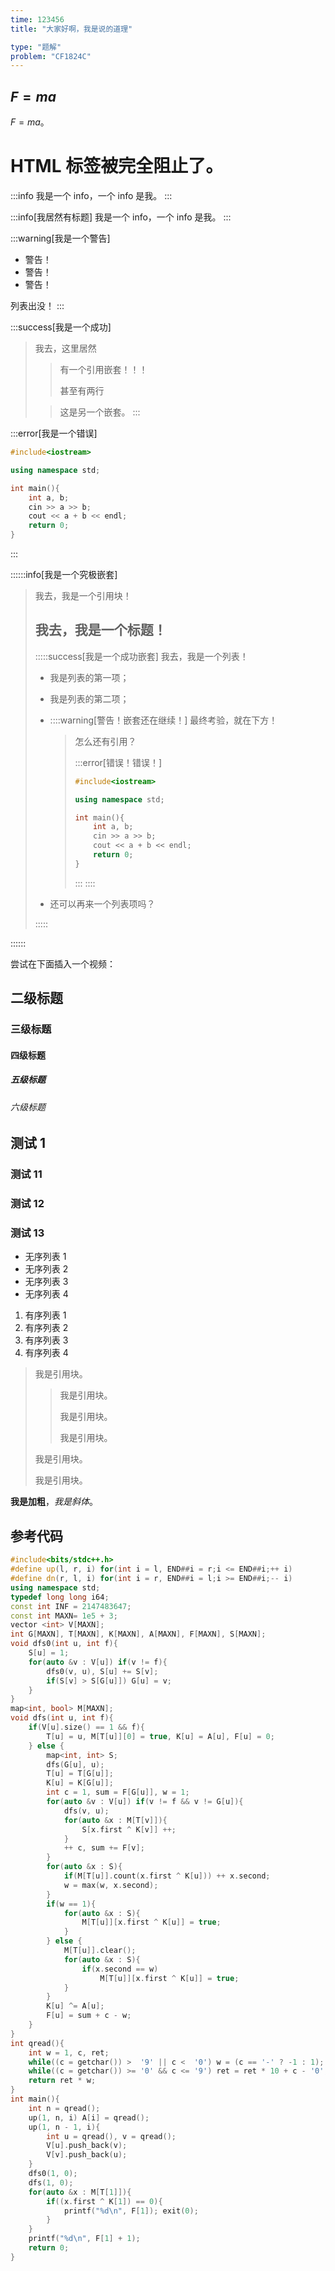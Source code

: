 ```yaml
---
time: 123456
title: "大家好啊，我是说的道理"

type: "题解"
problem: "CF1824C"
---
```


## $F = ma$

$F = ma$。

<h1>HTML 标签被完全阻止了。</h1>

:::info
我是一个 info，一个 info 是我。
:::

:::info[我居然有标题]
我是一个 info，一个 info 是我。
:::

:::warning[我是一个警告]

- 警告！
- 警告！
- 警告！

列表出没！
:::

:::success[我是一个成功]

> 我去，这里居然
>
> > 有一个引用嵌套！！！
> > 
> > 甚至有两行
>
> > 这是另一个嵌套。
:::

:::error[我是一个错误]

```cpp
#include<iostream>

using namespace std;

int main(){
    int a, b;
    cin >> a >> b;
    cout << a + b << endl;
    return 0;
}
```
:::

::::::info[我是一个究极嵌套]

> 我去，我是一个引用块！
>
> ## 我去，我是一个标题！
>
> :::::success[我是一个成功嵌套]
> 我去，我是一个列表！
>
> - 我是列表的第一项；
> - 我是列表的第二项；
> - ::::warning[警告！嵌套还在继续！]
>   最终考验，就在下方！
>
>   > 怎么还有引用？
>   >
>   > :::error[错误！错误！]
>   > ```cpp
>   > #include<iostream>
>   > 
>   > using namespace std;
>   > 
>   > int main(){
>   >     int a, b;
>   >     cin >> a >> b;
>   >     cout << a + b << endl;
>   >     return 0;
>   > }
>   > ```
>   > :::
>   ::::
> - 还可以再来一个列表项吗？
>
> :::::

::::::

尝试在下面插入一个视频：


## 二级标题
### 三级标题
#### 四级标题
##### 五级标题
###### 六级标题

## 测试 1
### 测试 11
### 测试 12
### 测试 13

- 无序列表 1
- 无序列表 2
- 无序列表 3
- 无序列表 4

1. 有序列表 1
2. 有序列表 2
3. 有序列表 3
4. 有序列表 4

> 我是引用块。
> 
> > 我是引用块。
> >
> > 我是引用块。
> >
> > 我是引用块。
> 
> 我是引用块。
> 
> 我是引用块。

**我是加粗**，_我是斜体_。

## 参考代码

```cpp
#include<bits/stdc++.h>
#define up(l, r, i) for(int i = l, END##i = r;i <= END##i;++ i)
#define dn(r, l, i) for(int i = r, END##i = l;i >= END##i;-- i)
using namespace std;
typedef long long i64;
const int INF = 2147483647;
const int MAXN= 1e5 + 3;
vector <int> V[MAXN];
int G[MAXN], T[MAXN], K[MAXN], A[MAXN], F[MAXN], S[MAXN];
void dfs0(int u, int f){
    S[u] = 1;
    for(auto &v : V[u]) if(v != f){
        dfs0(v, u), S[u] += S[v];
        if(S[v] > S[G[u]]) G[u] = v;
    }
}
map<int, bool> M[MAXN];
void dfs(int u, int f){
    if(V[u].size() == 1 && f){
        T[u] = u, M[T[u]][0] = true, K[u] = A[u], F[u] = 0;
    } else {
        map<int, int> S;
        dfs(G[u], u);
        T[u] = T[G[u]];
        K[u] = K[G[u]];
        int c = 1, sum = F[G[u]], w = 1;
        for(auto &v : V[u]) if(v != f && v != G[u]){
            dfs(v, u);
            for(auto &x : M[T[v]]){
                S[x.first ^ K[v]] ++;
            }
            ++ c, sum += F[v];
        }
        for(auto &x : S){
            if(M[T[u]].count(x.first ^ K[u])) ++ x.second;
            w = max(w, x.second);
        }
        if(w == 1){
            for(auto &x : S){
                M[T[u]][x.first ^ K[u]] = true;
            }
        } else {
            M[T[u]].clear();
            for(auto &x : S){
                if(x.second == w)
                    M[T[u]][x.first ^ K[u]] = true;
            }
        }
        K[u] ^= A[u];
        F[u] = sum + c - w;
    }
}
int qread(){
    int w = 1, c, ret;
    while((c = getchar()) >  '9' || c <  '0') w = (c == '-' ? -1 : 1); ret = c - '0';
    while((c = getchar()) >= '0' && c <= '9') ret = ret * 10 + c - '0';
    return ret * w;
}
int main(){
    int n = qread();
    up(1, n, i) A[i] = qread();
    up(1, n - 1, i){
        int u = qread(), v = qread();
        V[u].push_back(v);
        V[v].push_back(u);
    }
    dfs0(1, 0);
    dfs(1, 0);
    for(auto &x : M[T[1]]){
        if((x.first ^ K[1]) == 0){
            printf("%d\n", F[1]); exit(0);
        }
    }
    printf("%d\n", F[1] + 1);
    return 0;
}
```